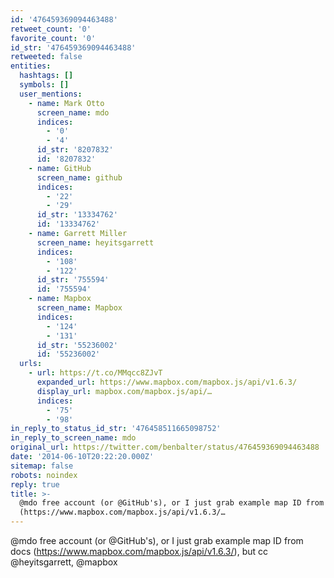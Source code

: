 ```yaml
---
id: '476459369094463488'
retweet_count: '0'
favorite_count: '0'
id_str: '476459369094463488'
retweeted: false
entities:
  hashtags: []
  symbols: []
  user_mentions:
    - name: Mark Otto
      screen_name: mdo
      indices:
        - '0'
        - '4'
      id_str: '8207832'
      id: '8207832'
    - name: GitHub
      screen_name: github
      indices:
        - '22'
        - '29'
      id_str: '13334762'
      id: '13334762'
    - name: Garrett Miller
      screen_name: heyitsgarrett
      indices:
        - '108'
        - '122'
      id_str: '755594'
      id: '755594'
    - name: Mapbox
      screen_name: Mapbox
      indices:
        - '124'
        - '131'
      id_str: '55236002'
      id: '55236002'
  urls:
    - url: https://t.co/MMqcc8ZJvT
      expanded_url: https://www.mapbox.com/mapbox.js/api/v1.6.3/
      display_url: mapbox.com/mapbox.js/api/…
      indices:
        - '75'
        - '98'
in_reply_to_status_id_str: '476458511665098752'
in_reply_to_screen_name: mdo
original_url: https://twitter.com/benbalter/status/476459369094463488
date: '2014-06-10T20:22:20.000Z'
sitemap: false
robots: noindex
reply: true
title: >-
  @mdo free account (or @GitHub's), or I just grab example map ID from docs
  (https://www.mapbox.com/mapbox.js/api/v1.6.3/…
---
```


@mdo free account (or @GitHub's), or I just grab example map ID from docs (https://www.mapbox.com/mapbox.js/api/v1.6.3/), but cc @heyitsgarrett, @mapbox
